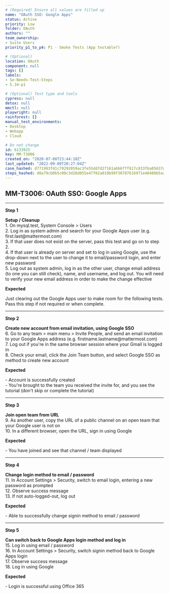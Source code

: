 ```yaml
---
# (Required) Ensure all values are filled up
name: "OAuth SSO: Google Apps"
status: Active
priority: Low
folder: OAuth
authors: ""
team_ownership: 
- Suite Users
priority_p1_to_p4: P1 - Smoke Tests (App testable?)

# (Optional)
location: OAuth
component: null
tags: []
labels: 
- Se-Needs-Test-Steps
- 5.34-p1

# (Optional) Test type and tools
cypress: null
detox: null
mmctl: null
playwright: null
rainforest: []
manual_test_environments: 
- Desktop
- Webapp
- Cloud

# Do not change
id: 6133925
key: MM-T3006
created_on: "2020-07-08T23:44:10Z"
last_updated: "2022-09-09T20:27:04Z"
case_hashed: d771993fd1c79292059ac3fe55dd7d2f161a6b6fff817c833f6a05637de77d9ada77529c78f88fac556105b6f4247d15
steps_hashed: d8a79cb0b5c00c3d26d055e47f02a019b99f30787616971e40480b5aa8f895e096f33bc4629b9886139c7a2a067620b8
---
```


<!-- (Auto-generated) Based on frontmatter's "key" and "name" -->

## MM-T3006: OAuth SSO: Google Apps

---

**Step 1**

**Setup / Cleanup**\
1\. On mysql.test, System Console > Users\
2\. Log in as system admin and search for your Google Apps user (e.g. first.last\@mattermost.com)\
3\. If that user does not exist on the server, pass this test and go on to step 2.\
4\. If that user is already on server and set to log in using Google, use the drop-down next to the user to change it to email/password login, and enter new password\
5\. Log out as system admin, log in as the other user, change email address (to one you can still check), name, and username, and log out. You will need to verify your new email address in order to make the change effective

**Expected**

Just clearing out the Google Apps user to make room for the following tests. Pass this step if not required or when complete.

---

**Step 2**

**Create new account from email invitation, using Google SSO**\
6\. Go to any team > main menu > Invite People, and send an email invitation to your Google Apps address (e.g. firstname.lastname\@mattermost.com)\
7\. Log out if you're in the same browser session where your Gmail is logged in\
8\. Check your email, click the Join Team button, and select Google SSO as method to create new account

**Expected**

\- Account is successfully created\
\- You're brought to the team you received the invite for, and you see the tutorial (don't skip or complete the tutorial)

---

**Step 3**

**Join open team from URL**\
9\. As another user, copy the URL of a public channel on an open team that your Google user is not on\
10\. In a different browser, open the URL, sign in using Google

**Expected**

\- You have joined and see that channel / team displayed

---

**Step 4**

**Change login method to email / password**\
11\. In Account Settings > Security, switch to email login, entering a new password as prompted\
12\. Observe success message\
13\. If not auto-logged-out, log out

**Expected**

\- Able to successfully change signin method to email / password

---

**Step 5**

**Can switch back to Google Apps login method and log in**\
15\. Log in using email / password\
16\. In Account Settings > Security, switch signin method back to Google Apps login\
17\. Observe success message\
18\. Log in using Google

**Expected**

\- Login is successful using Office 365
